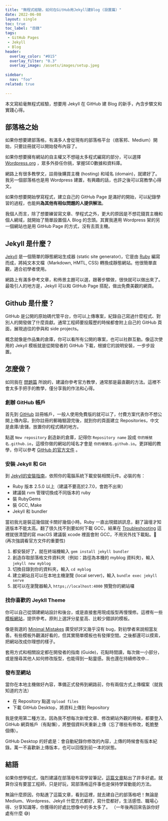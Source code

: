 ```yaml
---
title: "無程式經驗，如何在GitHub用Jekyll建Blog (設置篇）"
date: 2022-06-08
layout: single
toc: true
toc_label: "目錄"
tags:
 - GitHub Pages
 - Jekyll
 - Blog
header:
  overlay_color: "#015"
  overlay_filter: "0.3"
  overlay_image: /assets/images/setup.jpeg
  
sidebar:
  nav: "foo"
related: true
  
---
```

本文寫給毫無程式經驗，想要用 Jekyll 在 GitHub 建 Blog 的新手，內含步驟文和實踐心得。

## 部落格之始
如果你想要建部落格，有滿多人會從現有的部落格平台（痞客邦、Medium）開始，只要註冊就可以開始發布內容了。

如果你想要擁有網站的自主權又不想碰太多程式編寫的部分，可以選擇 [Wordpress.org](https://wordpress.org) ，眾多外掛任你挑，掌握SEO數據和資料庫。

網路上有很多教學文，註冊後購買主機 (hosting) 和域名 (domain)，就建好了。我另一個部落格也是用 Wordpress 建置，有興趣的話，也許之後可以寫教學心得文。

如果你想要開始學寫程式，建立自己的 GitHub Page 是滿好的開始，可以紀錄學習的過程，也能夠**為其他有相似問題的人提供解法**。

我個人而言，除了想要練習寫文章、學程式之外，更大的原因是不想花錢買主機和個人網域，就開始了簡單設置個人 Blog 的念頭。其實我連用 Wordpress 架的另一個網站也是用 GitHub Page 的方式，沒有去買主機。

## Jekyll 是什麼？
[Jekyll](https://jekyllrb.com/) 是一個簡單的靜態網站生成器 (static site generator)，它是由 [Ruby](https://zh.wikipedia.org/zh-tw/Ruby) 編寫而成，將純文本文檔（Markdown, HMTL, CSS) 轉換成靜態網站。他很簡單直觀，適合初學者使用。

網路上有滿多參考文章，和佈景主題可以選，跟著步驟做，很快就可以做出來了。最吸引人的地方是，Jekyll 可以和 GitHub Page 搭配，做出免費美觀的網頁。

## Github 是什麼？
  GitHub 是公開的原始碼代管平台，你可以上傳專案，紀錄自己寫過什麼程式、對別人的開發做了什麼貢獻。通常工程師要投履歷的時候都會附上自己的 GitHub 頁面，展現過往的參與和 side projects。
  
  概念就像是作品集的倉庫，你可以看所有公開的專案，也可以社群互動。像這次使用的 Jekyll 模板就是從開發者的 GitHub 下載，根據它的說明安裝，一步步設置。
  
## 怎麼做？
如同我在 [問題篇](/jekyll-github-start/) 所說的，建議你參考官方教學，通常那是最直觀的方法。這裡不會太多手把手的教學，僅分享我的作法和心得。

### 創辦 GitHub 帳戶
首先到 [GitHub](https://github.com/) 註冊帳戶，一般人使用免費版的就可以了，付費方案代表你不想公開上傳內容。到你註冊的郵箱驗證完後，就到你的頁面建立 Repositories，中文是倉庫/倉儲，放置你的程式碼的地方。

點選 `New repository` 創造新的倉庫，記得你 `Repository name` 設成 `你的帳號名.github.io`，這樣你做的網站的域名才會是 `你的帳號名.github.io`。更詳細的教學，你可以參考 [GitHub 的官方文件](https://docs.github.com/en/pages/setting-up-a-github-pages-site-with-jekyll) 。

### 安裝 Jekyll 和 Git
到 [Jekyll的安裝指南](https://jekyllrb.com/docs/installation/)，依照你的電腦系統下載安裝相關元件。必裝的有：
* Ruby 版本 2.5.0 以上（建議不要高於2.7.0，會跑不出來）
* 建議裝 rvm 管理切換成不同版本的 ruby
* 裝 RubyGems
* 裝 GCC, Make
* Jekyll 和 bundler

當初我光是裝這幾個就卡關好幾個小時。Ruby 一直出現錯誤訊息，翻了論壇才知道版本不能太高。翻了很久找不到要如何下載 GCC，結果在 [Troubleshooting](https://jekyllrb.com/docs/troubleshooting/) 這裡就很清楚的寫 macOS 建議裝 xcode 裡面會附 GCC，不用另外找下載點。🤦  (再次強調看官方文件的重要性)


1. 都安裝好了，就在終端機輸入 `gem install jekyll bundler` 
2. 創造存取部落格文件資料夾（例如：路徑為本機的 myblog 資料夾)，輸入 `jekyll new myblog`
3. 切換目錄到你的資料夾，輸入 `cd myblog`
4. 建立網站且可以在本地主機瀏覽 (local server)，輸入 `bundle exec jekyll serve`
5. 就可以在瀏覽器輸入 `https;//localhost:4000` 預覽你的網站囉

### 找你喜歡的 Jeykll Theme
你可以自己從頭建網站設計和後台，或是直接套用現成版型再慢慢修。這裡有一些[模板網站](https://jekyllrb.com/docs/themes/)，提供參考。原則上選評分星星高、比較少錯誤的模板。

像是我選的 [Minimal Mistakes](https://mmistakes.github.io/minimal-mistakes/) 廣受好評又幾乎沒有 bug，對初學者來說相當友善。有些模板外觀滿好看的，但其實簡單模板也有發揮空間。之後都還可以摸索，把網站改成你理想的樣子。

套用方式和相關設定都在開發者的指南 (Guide)，花點時間讀，每次做一小部分，或是搜尋其他人如何修改版型，也能得到一點靈感。我也還在持續修改中...

### 發布至網站
當你在本地主機做好內容，準備正式發佈到網路前，你有兩個方式上傳檔案（就我知道的方法）

* 在 Repository 點選 `Upload files`
* 下載 GitHub Desktop，將資料上傳到 Repository

我是使用第二種方法，因為我不想每次新增文章、修改網站外觀的時候，都要登入 GitHub 網頁帳戶（有點懶），將整個資料夾重新上傳（忘了哪些有修改，乾脆整個傳）。 

GitHub Desktop 的好處是：會自動紀錄你修改的內容，上傳的時候會有版本紀錄。萬一不喜歡新上傳版本，也可以回復到前一本的狀態。


## 結語
如果你想學程式，強烈建議在部落發布寫學習筆記，[這篇文章](https://dotblogs.com.tw/hatelove/2017/03/26/why-engineers-should-keep-blogging)點出了許多好處。就算你沒有要當工程師，只是好玩，寫部落格這件事也是保持學習動能的方法。

無論什麼原因，你點進了這篇文章，看到這裡，就去建自己的部落格吧！無論是 Medium、Wordpress、Jekyll 什麼方式都好，寫什麼都好，生活感悟、職場心得、分享知識等，你獲得的好處比想像中的多太多了。
（一年後再回來告訴你好處有什麼 😅)
